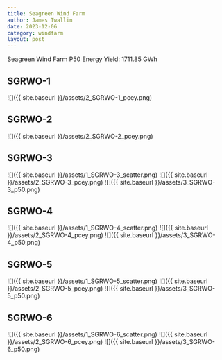 ```yaml
---
title: Seagreen Wind Farm
author: James Twallin
date: 2023-12-06
category: windfarm
layout: post
---
```

Seagreen Wind Farm P50 Energy Yield: 1711.85 GWh

SGRWO-1
-------------
![]({{ site.baseurl }}/assets/2_SGRWO-1_pcey.png)

SGRWO-2
-------------
![]({{ site.baseurl }}/assets/2_SGRWO-2_pcey.png)

SGRWO-3
-------------
![]({{ site.baseurl }}/assets/1_SGRWO-3_scatter.png)
![]({{ site.baseurl }}/assets/2_SGRWO-3_pcey.png)
![]({{ site.baseurl }}/assets/3_SGRWO-3_p50.png)

SGRWO-4
-------------
![]({{ site.baseurl }}/assets/1_SGRWO-4_scatter.png)
![]({{ site.baseurl }}/assets/2_SGRWO-4_pcey.png)
![]({{ site.baseurl }}/assets/3_SGRWO-4_p50.png)

SGRWO-5
-------------
![]({{ site.baseurl }}/assets/1_SGRWO-5_scatter.png)
![]({{ site.baseurl }}/assets/2_SGRWO-5_pcey.png)
![]({{ site.baseurl }}/assets/3_SGRWO-5_p50.png)

SGRWO-6
-------------
![]({{ site.baseurl }}/assets/1_SGRWO-6_scatter.png)
![]({{ site.baseurl }}/assets/2_SGRWO-6_pcey.png)
![]({{ site.baseurl }}/assets/3_SGRWO-6_p50.png)

